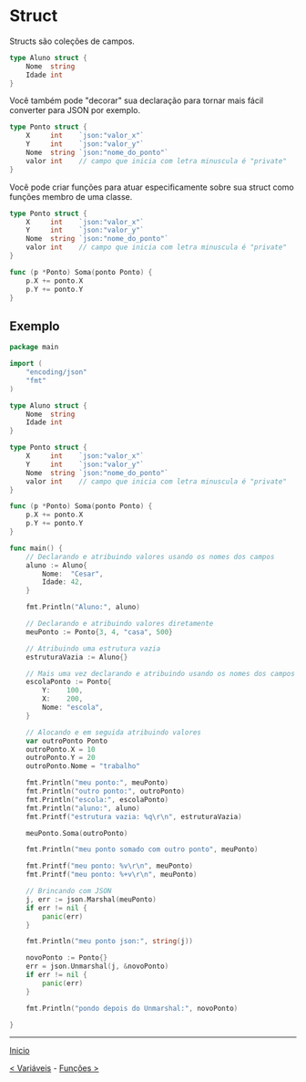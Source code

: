 # Struct

Structs são coleções de campos.

```go
type Aluno struct {
	Nome  string
	Idade int
}
```

Você também pode "decorar" sua declaração para tornar mais fácil converter para JSON por exemplo.

```go
type Ponto struct {
	X     int    `json:"valor_x"`
	Y     int    `json:"valor_y"`
	Nome  string `json:"nome_do_ponto"`
	valor int    // campo que inicia com letra minuscula é "private"
}
```

Você pode criar funções para atuar especificamente sobre sua struct como funções membro de uma classe.

```go
type Ponto struct {
	X     int    `json:"valor_x"`
	Y     int    `json:"valor_y"`
	Nome  string `json:"nome_do_ponto"`
	valor int    // campo que inicia com letra minuscula é "private"
}

func (p *Ponto) Soma(ponto Ponto) {
	p.X += ponto.X
	p.Y += ponto.Y
}
```

## Exemplo

```go
package main

import (
	"encoding/json"
	"fmt"
)

type Aluno struct {
	Nome  string
	Idade int
}

type Ponto struct {
	X     int    `json:"valor_x"`
	Y     int    `json:"valor_y"`
	Nome  string `json:"nome_do_ponto"`
	valor int    // campo que inicia com letra minuscula é "private"
}

func (p *Ponto) Soma(ponto Ponto) {
	p.X += ponto.X
	p.Y += ponto.Y
}

func main() {
	// Declarando e atribuindo valores usando os nomes dos campos
	aluno := Aluno{
		Nome:  "Cesar",
		Idade: 42,
	}

	fmt.Println("Aluno:", aluno)

	// Declarando e atribuindo valores diretamente
	meuPonto := Ponto{3, 4, "casa", 500}

	// Atribuindo uma estrutura vazia
	estruturaVazia := Aluno{}

	// Mais uma vez declarando e atribuindo usando os nomes dos campos
	escolaPonto := Ponto{
		Y:    100,
		X:    200,
		Nome: "escola",
	}

	// Alocando e em seguida atribuindo valores
	var outroPonto Ponto
	outroPonto.X = 10
	outroPonto.Y = 20
	outroPonto.Nome = "trabalho"

	fmt.Println("meu ponto:", meuPonto)
	fmt.Println("outro ponto:", outroPonto)
	fmt.Println("escola:", escolaPonto)
	fmt.Println("aluno:", aluno)
	fmt.Printf("estrutura vazia: %q\r\n", estruturaVazia)

	meuPonto.Soma(outroPonto)

	fmt.Println("meu ponto somado com outro ponto", meuPonto)

	fmt.Printf("meu ponto: %v\r\n", meuPonto)
	fmt.Printf("meu ponto: %+v\r\n", meuPonto)

	// Brincando com JSON
	j, err := json.Marshal(meuPonto)
	if err != nil {
		panic(err)
	}

	fmt.Println("meu ponto json:", string(j))

	novoPonto := Ponto{}
	err = json.Unmarshal(j, &novoPonto)
	if err != nil {
		panic(err)
	}

	fmt.Println("pondo depois do Unmarshal:", novoPonto)

}
```

---
[Inicio](README.md)

[< Variáveis](variaveis.md) - [Funções >](funcoes.md)
